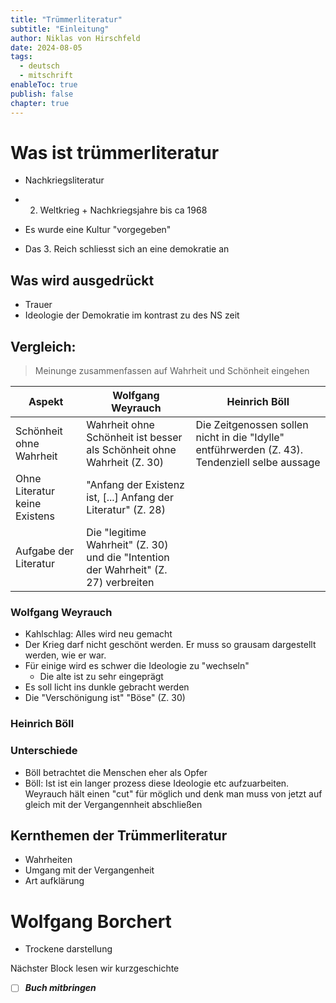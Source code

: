 ```yaml
---
title: "Trümmerliteratur"
subtitle: "Einleitung"
author: Niklas von Hirschfeld
date: 2024-08-05
tags:
  - deutsch
  - mitschrift
enableToc: true
publish: false
chapter: true
---
```


# Was ist trümmerliteratur

- Nachkriegsliteratur
- 2. Weltkrieg + Nachkriegsjahre bis ca 1968

- Es wurde eine Kultur "vorgegeben"
- Das 3. Reich schliesst sich an eine demokratie an

## Was wird ausgedrückt

- Trauer
- Ideologie der Demokratie im kontrast zu des NS zeit

## Vergleich:

> Meinunge zusammenfassen auf Wahrheit und Schönheit eingehen

| Aspekt                        | Wolfgang Weyrauch                                                                   | Heinrich Böll                                                                                  |
| ----------------------------- | ----------------------------------------------------------------------------------- | ---------------------------------------------------------------------------------------------- |
| Schönheit ohne Wahrheit       | Wahrheit ohne Schönheit ist besser als Schönheit ohne Wahrheit (Z. 30)              | Die Zeitgenossen sollen nicht in die "Idylle" entführwerden (Z. 43). Tendenziell selbe aussage |
| Ohne Literatur keine Existens | "Anfang der Existenz ist, [...] Anfang der Literatur" (Z. 28)                       |
| Aufgabe der Literatur         | Die "legitime Wahrheit" (Z. 30) und die "Intention der Wahrheit" (Z. 27) verbreiten |

### Wolfgang Weyrauch

- Kahlschlag: Alles wird neu gemacht
- Der Krieg darf nicht geschönt werden. Er muss so grausam dargestellt werden,
  wie er war.
- Für einige wird es schwer die Ideologie zu "wechseln"
  - Die alte ist zu sehr eingeprägt
- Es soll licht ins dunkle gebracht werden
- Die "Verschönigung ist" "Böse" (Z. 30)

### Heinrich Böll

### Unterschiede

- Böll betrachtet die Menschen eher als Opfer
- Böll: Ist ist ein langer prozess diese Ideologie etc aufzuarbeiten. Weyrauch
  hält einen "cut" für möglich und denk man muss von jetzt auf gleich mit der
  Vergangennheit abschließen

## Kernthemen der Trümmerliteratur

- Wahrheiten
- Umgang mit der Vergangenheit
- Art aufklärung

# Wolfgang Borchert

- Trockene darstellung

Nächster Block lesen wir kurzgeschichte

- [ ] **_Buch mitbringen_**

